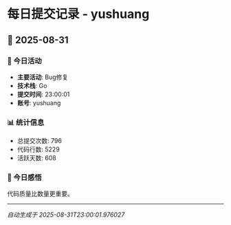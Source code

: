 # 每日提交记录 - yushuang

## 📅 2025-08-31

### 🎯 今日活动
- **主要活动**: Bug修复
- **技术栈**: Go
- **提交时间**: 23:00:01
- **账号**: yushuang

### 📊 统计信息
- 总提交次数: 796
- 代码行数: 5229
- 活跃天数: 608

### 💭 今日感悟
代码质量比数量更重要。

---
*自动生成于 2025-08-31T23:00:01.976027*
